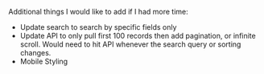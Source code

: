 Additional things I would like to add if I had more time:

- Update search to search by specific fields only
- Update API to only pull first 100 records then add pagination, or infinite scroll. Would need to hit API whenever the search query or sorting changes.
- Mobile Styling
